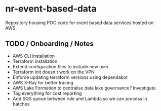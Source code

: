 # nr-event-based-data
Repository housing POC code for event based data services hosted on AWS.

## TODO / Onboarding / Notes

- AWS CLI installation
- Terraform installation
- Extend configuration files to include new user
- Terraform init doesn't work on the VPN
- Enforce updating terraform versions using dependabot
- AWS X-Ray for better tracing
- AWS Lake Formation to centralise data lake governance? Investigate
- Tag everything for cost reporting
- Add SQS queue between rule and Lambda so we can process in batches